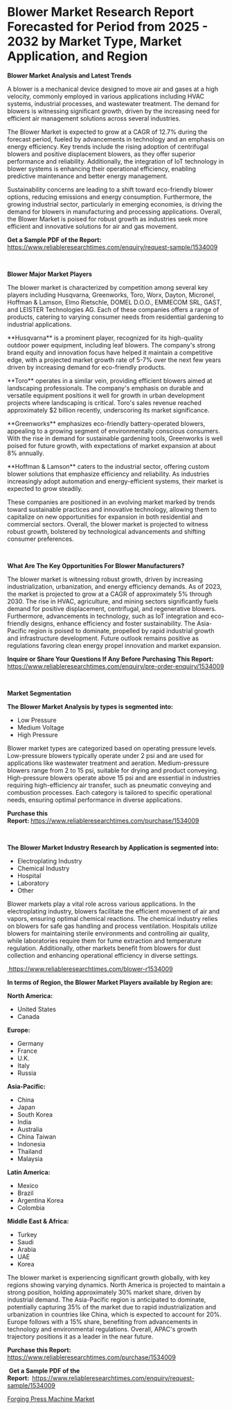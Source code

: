 <p><h1>Blower Market Research Report Forecasted for Period from 2025 -  2032 by Market Type, Market Application, and Region</h1></p><p><strong>Blower Market Analysis and Latest Trends</strong></p>
<p><p>A blower is a mechanical device designed to move air and gases at a high velocity, commonly employed in various applications including HVAC systems, industrial processes, and wastewater treatment. The demand for blowers is witnessing significant growth, driven by the increasing need for efficient air management solutions across several industries. </p><p>The Blower Market is expected to grow at a CAGR of 12.7% during the forecast period, fueled by advancements in technology and an emphasis on energy efficiency. Key trends include the rising adoption of centrifugal blowers and positive displacement blowers, as they offer superior performance and reliability. Additionally, the integration of IoT technology in blower systems is enhancing their operational efficiency, enabling predictive maintenance and better energy management.</p><p>Sustainability concerns are leading to a shift toward eco-friendly blower options, reducing emissions and energy consumption. Furthermore, the growing industrial sector, particularly in emerging economies, is driving the demand for blowers in manufacturing and processing applications. Overall, the Blower Market is poised for robust growth as industries seek more efficient and innovative solutions for air and gas movement.</p></p>
<p><strong>Get a Sample PDF of the Report:&nbsp;</strong> <a href="https://www.reliableresearchtimes.com/enquiry/request-sample/1534009?utm_campaign=2205&utm_medium=2&utm_source=Github&utm_content=ia&utm_term=08042025&utm_id=blower">https://www.reliableresearchtimes.com/enquiry/request-sample/1534009</a></p>
<p>&nbsp;</p>
<p><strong>Blower Major Market Players</strong></p>
<p><p>The blower market is characterized by competition among several key players including Husqvarna, Greenworks, Toro, Worx, Dayton, Micronel, Hoffman & Lamson, Elmo Rietschle, DOMEL D.O.O., EMMECOM SRL, GAST, and LEISTER Technologies AG. Each of these companies offers a range of products, catering to varying consumer needs from residential gardening to industrial applications.</p><p>**Husqvarna** is a prominent player, recognized for its high-quality outdoor power equipment, including leaf blowers. The company's strong brand equity and innovation focus have helped it maintain a competitive edge, with a projected market growth rate of 5-7% over the next few years driven by increasing demand for eco-friendly products.</p><p>**Toro** operates in a similar vein, providing efficient blowers aimed at landscaping professionals. The company's emphasis on durable and versatile equipment positions it well for growth in urban development projects where landscaping is critical. Toro's sales revenue reached approximately $2 billion recently, underscoring its market significance.</p><p>**Greenworks** emphasizes eco-friendly battery-operated blowers, appealing to a growing segment of environmentally conscious consumers. With the rise in demand for sustainable gardening tools, Greenworks is well poised for future growth, with expectations of market expansion at about 8% annually.</p><p>**Hoffman & Lamson** caters to the industrial sector, offering custom blower solutions that emphasize efficiency and reliability. As industries increasingly adopt automation and energy-efficient systems, their market is expected to grow steadily.</p><p>These companies are positioned in an evolving market marked by trends toward sustainable practices and innovative technology, allowing them to capitalize on new opportunities for expansion in both residential and commercial sectors. Overall, the blower market is projected to witness robust growth, bolstered by technological advancements and shifting consumer preferences.</p></p>
<p>&nbsp;</p>
<p><strong>What Are The Key Opportunities For Blower Manufacturers?</strong></p>
<p><p>The blower market is witnessing robust growth, driven by increasing industrialization, urbanization, and energy efficiency demands. As of 2023, the market is projected to grow at a CAGR of approximately 5% through 2030. The rise in HVAC, agriculture, and mining sectors significantly fuels demand for positive displacement, centrifugal, and regenerative blowers. Furthermore, advancements in technology, such as IoT integration and eco-friendly designs, enhance efficiency and foster sustainability. The Asia-Pacific region is poised to dominate, propelled by rapid industrial growth and infrastructure development. Future outlook remains positive as regulations favoring clean energy propel innovation and market expansion.</p></p>
<p><strong>Inquire or Share Your Questions If Any Before Purchasing This Report:</strong> <a href="https://www.reliableresearchtimes.com/enquiry/pre-order-enquiry/1534009?utm_campaign=2205&utm_medium=2&utm_source=Github&utm_content=ia&utm_term=08042025&utm_id=blower">https://www.reliableresearchtimes.com/enquiry/pre-order-enquiry/1534009</a></p>
<p>&nbsp;</p>
<p><strong>Market Segmentation</strong></p>
<p><strong>The Blower Market Analysis by types is segmented into:</strong></p>
<p><ul><li>Low Pressure</li><li>Medium Voltage</li><li>High Pressure</li></ul></p>
<p><p>Blower market types are categorized based on operating pressure levels. Low-pressure blowers typically operate under 2 psi and are used for applications like wastewater treatment and aeration. Medium-pressure blowers range from 2 to 15 psi, suitable for drying and product conveying. High-pressure blowers operate above 15 psi and are essential in industries requiring high-efficiency air transfer, such as pneumatic conveying and combustion processes. Each category is tailored to specific operational needs, ensuring optimal performance in diverse applications.</p></p>
<p><strong>Purchase this Report:&nbsp;</strong><a href="https://www.reliableresearchtimes.com/purchase/1534009?utm_campaign=2205&utm_medium=2&utm_source=Github&utm_content=ia&utm_term=08042025&utm_id=blower">https://www.reliableresearchtimes.com/purchase/1534009</a></p>
<p>&nbsp;</p>
<p><strong>The Blower Market Industry Research by Application is segmented into:</strong></p>
<p><ul><li>Electroplating Industry</li><li>Chemical Industry</li><li>Hospital</li><li>Laboratory</li><li>Other</li></ul></p>
<p><p>Blower markets play a vital role across various applications. In the electroplating industry, blowers facilitate the efficient movement of air and vapors, ensuring optimal chemical reactions. The chemical industry relies on blowers for safe gas handling and process ventilation. Hospitals utilize blowers for maintaining sterile environments and controlling air quality, while laboratories require them for fume extraction and temperature regulation. Additionally, other markets benefit from blowers for dust collection and enhancing operational efficiency in diverse settings.</p></p>
<p><a href="https://www.reliableresearchtimes.com/blower-r1534009?utm_campaign=2205&utm_medium=2&utm_source=Github&utm_content=ia&utm_term=08042025&utm_id=blower">&nbsp;https://www.reliableresearchtimes.com/blower-r1534009</a></p>
<p><strong>In terms of Region, the Blower Market Players available by Region are:</strong></p>
<p>
    <p> <strong> North America: </strong>
        <ul>
            <li>United States</li>
            <li>Canada</li>
        </ul>
        </p> 
    <p> <strong> Europe: </strong>
        <ul>
            <li>Germany</li>
            <li>France</li>
            <li>U.K.</li>
            <li>Italy</li>
            <li>Russia</li>
        </ul>
        </p> 
    <p> <strong> Asia-Pacific: </strong>
        <ul>
            <li>China</li>
            <li>Japan</li>
            <li>South Korea</li>
            <li>India</li>
            <li>Australia</li>
            <li>China Taiwan</li>
            <li>Indonesia</li>
            <li>Thailand</li>
            <li>Malaysia</li>
        </ul>
        </p> 
    <p> <strong> Latin America: </strong>
        <ul>
            <li>Mexico</li>
            <li>Brazil</li>
            <li>Argentina Korea</li>
            <li>Colombia</li>
        </ul>
        </p> 
    <p> <strong> Middle East & Africa: </strong>
        <ul>
            <li>Turkey</li>
            <li>Saudi</li>
            <li>Arabia</li>
            <li>UAE</li>
            <li>Korea</li>
        </ul>
    </p>
    </p>
<p><p>The blower market is experiencing significant growth globally, with key regions showing varying dynamics. North America is projected to maintain a strong position, holding approximately 30% market share, driven by industrial demand. The Asia-Pacific region is anticipated to dominate, potentially capturing 35% of the market due to rapid industrialization and urbanization in countries like China, which is expected to account for 20%. Europe follows with a 15% share, benefiting from advancements in technology and environmental regulations. Overall, APAC's growth trajectory positions it as a leader in the near future.</p></p>
<p><strong>Purchase this Report: </strong><a href="https://www.reliableresearchtimes.com/purchase/1534009?utm_campaign=2205&utm_medium=2&utm_source=Github&utm_content=ia&utm_term=08042025&utm_id=blower">https://www.reliableresearchtimes.com/purchase/1534009</a></p>
<p>&nbsp;<strong>Get a Sample PDF of the Report:&nbsp;&nbsp;</strong><a href="https://www.reliableresearchtimes.com/enquiry/request-sample/1534009?utm_campaign=2205&utm_medium=2&utm_source=Github&utm_content=ia&utm_term=08042025&utm_id=blower">https://www.reliableresearchtimes.com/enquiry/request-sample/1534009</a></p>
<p><strong></strong></p>
<p><p><a href="https://github.com/lontohhikma/Market-Research-Report-List-1/blob/main/forging-press-machine-market.md?utm_campaign=2205&utm_medium=2&utm_source=Github&utm_content=ia&utm_term=08042025&utm_id=blower">Forging Press Machine Market</a></p></p>